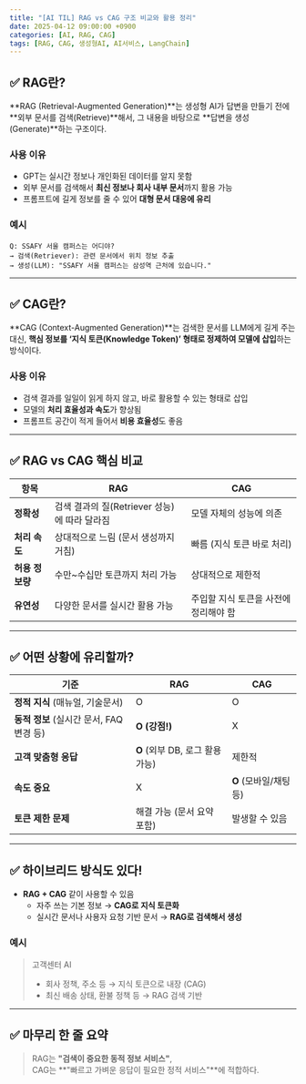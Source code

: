 ```yaml
---
title: "[AI TIL] RAG vs CAG 구조 비교와 활용 정리"
date: 2025-04-12 09:00:00 +0900
categories: [AI, RAG, CAG]
tags: [RAG, CAG, 생성형AI, AI서비스, LangChain]
---
```


## ✅ RAG란?

**RAG (Retrieval-Augmented Generation)**는 생성형 AI가 답변을 만들기 전에 **외부 문서를 검색(Retrieve)**해서, 그 내용을 바탕으로 **답변을 생성(Generate)**하는 구조이다.

### 사용 이유

- GPT는 실시간 정보나 개인화된 데이터를 알지 못함
- 외부 문서를 검색해서 **최신 정보나 회사 내부 문서**까지 활용 가능
- 프롬프트에 길게 정보를 줄 수 있어 **대형 문서 대응에 유리**

### 예시

```
Q: SSAFY 서울 캠퍼스는 어디야?
→ 검색(Retriever): 관련 문서에서 위치 정보 추출
→ 생성(LLM): "SSAFY 서울 캠퍼스는 삼성역 근처에 있습니다."
```

---

## ✅ CAG란?

**CAG (Context-Augmented Generation)**는 검색한 문서를 LLM에게 길게 주는 대신, **핵심 정보를 ‘지식 토큰(Knowledge Token)’ 형태로 정제하여 모델에 삽입**하는 방식이다.

### 사용 이유

- 검색 결과를 일일이 읽게 하지 않고, 바로 활용할 수 있는 형태로 삽입
- 모델의 **처리 효율성과 속도**가 향상됨
- 프롬프트 공간이 적게 들어서 **비용 효율성**도 좋음

---

## ✅ RAG vs CAG 핵심 비교

| 항목            | RAG                                          | CAG                                   |
| --------------- | -------------------------------------------- | ------------------------------------- |
| **정확성**      | 검색 결과의 질(Retriever 성능)에 따라 달라짐 | 모델 자체의 성능에 의존               |
| **처리 속도**   | 상대적으로 느림 (문서 생성까지 거침)         | 빠름 (지식 토큰 바로 처리)            |
| **허용 정보량** | 수만~수십만 토큰까지 처리 가능               | 상대적으로 제한적                     |
| **유연성**      | 다양한 문서를 실시간 활용 가능               | 주입할 지식 토큰을 사전에 정리해야 함 |

---

## ✅ 어떤 상황에 유리할까?

| 기준                                     | RAG                             | CAG                    |
| ---------------------------------------- | ------------------------------- | ---------------------- |
| **정적 지식** (매뉴얼, 기술문서)         | O                               | O                      |
| **동적 정보** (실시간 문서, FAQ 변경 등) | **O (강점!)**                   | X                      |
| **고객 맞춤형 응답**                     | **O** (외부 DB, 로그 활용 가능) | 제한적                 |
| **속도 중요**                            | X                               | **O** (모바일/채팅 등) |
| **토큰 제한 문제**                       | 해결 가능 (문서 요약 포함)      | 발생할 수 있음         |

---

## ✅ 하이브리드 방식도 있다!

- **RAG + CAG** 같이 사용할 수 있음
  - 자주 쓰는 기본 정보 → **CAG로 지식 토큰화**
  - 실시간 문서나 사용자 요청 기반 문서 → **RAG로 검색해서 생성**

### 예시

> 고객센터 AI
>
> - 회사 정책, 주소 등 → 지식 토큰으로 내장 (CAG)
> - 최신 배송 상태, 환불 정책 등 → RAG 검색 기반

---

## ✅ 마무리 한 줄 요약

> RAG는 **"검색이 중요한 동적 정보 서비스"**,  
> CAG는 **"빠르고 가벼운 응답이 필요한 정적 서비스"**에 적합하다.
